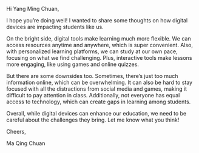 Hi Yang Ming Chuan,

I hope you’re doing well! I wanted to share some thoughts on how digital devices are impacting students like us.

On the bright side, digital tools make learning much more flexible. We can access resources anytime and anywhere, which is super convenient. Also, with personalized learning platforms, we can study at our own pace, focusing on what we find challenging. Plus, interactive tools make lessons more engaging, like using games and online quizzes.

But there are some downsides too. Sometimes, there’s just too much information online, which can be overwhelming. It can also be hard to stay focused with all the distractions from social media and games, making it difficult to pay attention in class. Additionally, not everyone has equal access to technology, which can create gaps in learning among students.

Overall, while digital devices can enhance our education, we need to be careful about the challenges they bring. Let me know what you think!

Cheers,

Ma Qing Chuan
